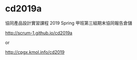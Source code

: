 # cd2019a
協同產品設計實習課程 2019 Spring 甲班第三組期末協同報告倉儲

http://scrum-1.github.io/cd2019a

or 

http://cpgx.kmol.info/cd2019